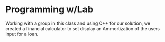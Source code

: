 # Programming w/Lab

Working with a group in this class and using C++ for our solution, we created a financial calculator to set display an Ammortization of the users input for a loan.
